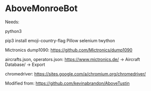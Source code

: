 # AboveMonroeBot

Needs:

python3

pip3 install emoji-country-flag Pillow selenium twython

Mictronics dump1090: https://github.com/Mictronics/dump1090

aircrafts.json, operators.json: https://www.mictronics.de/ -> Aircraft Database/ -> Export

chromedriver: https://sites.google.com/a/chromium.org/chromedriver/

Modified from: https://github.com/kevinabrandon/AboveTustin
